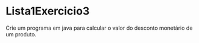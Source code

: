 # Lista1Exercicio3
Crie um programa em java para calcular o valor do desconto monetário de um produto. 
